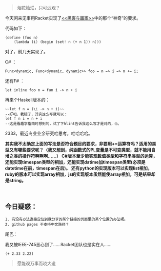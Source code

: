 > 烟花灿烂，只可远观？

今天闲来无事用Racket实现了[<<黑客与画家>>](http://www.ruanyifeng.com/blog/2010/10/why_lisp_is_superior.html)中的那个“神奇”的要求。

代码如下：

    (define (foo n)
        (lambda (i) (begin (set! n (+ n 1)) n)))


对了，前几天实现了。

C# ：

    Func<dynamic, Func<dynamic, dynamic>> foo = n => i => n += i;


还有F# ： 

    let inline foo n = fun i -> n + i

再来个Haskell版本的：

    ~~let f n = (\i -> n + i)~~
    --好吧，我错了，其实这么写就可以：
    let f n i = n + i
    --这是看趣学指南时想到的，试了下hlint告诉我这么写才是对的，🙄。

2333，最近专业业余研究哈思考，哈哈哈哈。
    
**其实我不太确定上面的写法是否符合题目的要求，非要用+=运算符吗？适用的类型又有哪些要求呢？（我又想到，纯函数式的PL变量是不可变类型，就不能用自增之类的操作符啊啊啊……）
C#版本至少能实现数值类型和字符串类型的运算，还能实现timespan类型的相加，还能实现datime加timespan类型(必须是datetime在前，timespan在后)。
还有python的实现版本可以实现list相加，ruby的版本可以实现array相加，js的实现版本虽然能使array相加，可是结果却是string。**

&nbsp;

## 今日疑惑：

    1. 有没有办法直接定位到我分享的某个链接的页面里的某个位置的办法呢。
    2. github pages 不支持中文路径？

尾巴：
    
我又被IEEE-745恶心到了……Racket团队也是实在人……

    (+ 2.33 2.22)

> 愿能观万事而晓大道